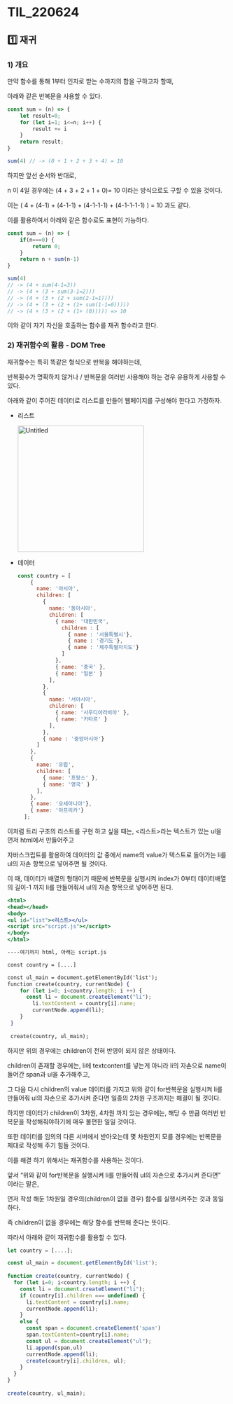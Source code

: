 # TIL_220624

## 1️⃣ 재귀

### 1) 개요

만약 함수를 통해 1부터 인자로 받는 수까지의 합을 구하고자 할때, 

아래와 같은 반복문을 사용할 수 있다.

```jsx
const sum = (n) => {
    let result=0;
    for (let i=1; i<=n; i++) {
        result += i
    }
    return result;
}

sum(4) // -> (0 + 1 + 2 + 3 + 4) = 10 
```

하지만 앞선 순서와 반대로, 

n 이 4일 경우에는 (4 + 3 + 2 + 1 + 0)= 10 이라는 방식으로도 구할 수 있을 것이다.

이는 ( 4 + (4-1) + (4-1-1) + (4-1-1-1) + (4-1-1-1-1) ) = 10 과도 같다.

이를 활용하여서 아래와 같은 함수로도 표현이 가능하다.

```jsx
const sum = (n) => {
    if(n===0) {
        return 0;
    }
    return n + sum(n-1)
}

sum(4) 
// -> (4 + sum(4-1=3))
// -> (4 + (3 + sum(3-1=2)))
// -> (4 + (3 + (2 + sum(2-1=1))))
// -> (4 + (3 + (2 + (1+ sum(1-1=0)))))
// -> (4 + (3 + (2 + (1+ (0))))) => 10
```

이와 같이 자기 자신을 호출하는 함수를 재귀 함수라고 한다.

### 2) 재귀함수의 활용 - DOM Tree

재귀함수는 특히 똑같은 형식으로 반복을 해야하는데, 

반복횟수가 명확하지 않거나 / 반복문을 여러번 사용해야 하는 경우 유용하게 사용할 수 있다.

아래와 같이 주어진 데이터로 리스트를 만들어 웹페이지를 구성해야 한다고 가정하자.

- 리스트
    
    <img width="288" alt="Untitled" src="https://user-images.githubusercontent.com/103102946/175561631-c5b23f4a-849d-436a-885d-5c35d8837f0a.png">
    
- 데이터
    
    ```jsx
    const country = [
        {
          name: '아시아',
          children: [
            {
              name: '동아시아',
              children: [
                { name: '대한민국',
                  children : [
                    { name : '서울특별시'},
                    { name : '경기도'},
                    { name : '제주특별자치도'}
                  ]
                },
                { name: '중국' },
                { name: '일본' }
              ],
            },
            {
              name: '서아시아',
              children: [
                { name: '사우디아라비아' },
                { name: '카타르' }
              ],
            },
            { name : '중앙아시아'}
          ]
        },
        {
          name: '유럽',
          children: [
            { name: '프랑스' },
            { name: '영국' }
          ],
        },
        { name: '오세아니아'},
        { name: '아프리카'}
      ];
    ```
    

이처럼 트리 구조의 리스트를 구현 하고 싶을 때는, <리스트>라는 텍스트가 있는 ul을 먼저 html에서 만들어주고

자바스크립트를 활용하여 데이터의 값 중에서 name의  value가 텍스트로 들어가는 li를 ul의 자손 항목으로 넣어주면 될 것이다.

이 때, 데이터가 배열의 형태이기 때문에 반복문을 실행시켜 index가 0부터 데이터배열의 길이-1 까지 li를 만들어줘서 ul의 자손 항목으로 넣어주면 된다.

```jsx
<html>
<head></head>
<body>
<ul id="list"><리스트></ul>
<script src="script.js"></script>
</body>
</html>

----여기까지 html, 아래는 script.js

const country = [....]

const ul_main = document.getElementById('list');
function create(country, currentNode) {
    for (let i=0; i<country.length; i ++) {
      const li = document.createElement("li");
        li.textContent = country[i].name;
        currentNode.append(li);
    }
 }
  
 create(country, ul_main);
```

하지만 위의 경우에는 children이 전혀 반영이 되지 않은 상태이다.

children이 존재할 경우에는, li에 textcontent를 넣는게 아니라 li의 자손으로 name이 들어간 span과 ul을 추가해주고,

그 다음 다시 children의 value 데이터를 가지고 위와 같이 for반복문을 실행시켜 li를 만들어줘 ul의 자손으로 추가시켜 준다면 일종의 2차원 구조까지는 해결이 될 것이다.

하지만 데이터가 children이 3차원, 4차원 까지 있는 경우에는, 해당 수 만큼 여러번 반복문을 작성해줘야하기에 매우 불편한 일일 것이다.

또한 데이터를 임의의 다른 서버에서 받아오는데 몇 차원인지 모를 경우에는 반복문을 제대로 작성해 주기 힘들 것이다.

이를 해결 하기 위해서는 재귀함수를 사용하는 것이다.

앞서 “위와 같이 for반복문을 실행시켜 li를 만들어줘 ul의 자손으로 추가시켜 준다면” 이라는 말은,

먼저 작성 해둔 1차원일 경우의(children이 없을 경우) 함수를 실행시켜주는 것과 동일하다.

즉 children이 없을 경우에는 해당 함수를 반복해 준다는 뜻이다.

따라서 아래와 같이 재귀함수를 활용할 수 있다.

```jsx
let country = [....];

const ul_main = document.getElementById('list');
 
function create(country, currentNode) {
  for (let i=0; i<country.length; i ++) {
    const li = document.createElement("li");
    if (country[i].children === undefined) {
      li.textContent = country[i].name;
      currentNode.append(li);
    }
    else {
      const span = document.createElement('span')
      span.textContent=country[i].name;
      const ul = document.createElement("ul");
      li.append(span,ul)
      currentNode.append(li);
      create(country[i].children, ul);
    }
  }
} 
  
create(country, ul_main);
```